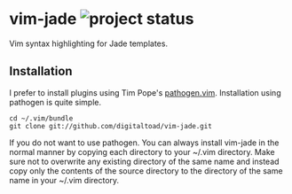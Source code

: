 # vim-jade ![project status](http://stillmaintained.com/digitaltoad/vim-jade.png) #

Vim syntax highlighting for Jade templates.

Installation
------------

I prefer to install plugins using Tim Pope's 
[pathogen.vim](https://github.com/tpope/vim-pathogen).  Installation using
pathogen is quite simple.

    cd ~/.vim/bundle
    git clone git://github.com/digitaltoad/vim-jade.git

If you do not want to use pathogen.  You can always install vim-jade in the 
normal manner by copying each directory to your ~/.vim directory.  Make sure 
not to overwrite any existing directory of the same name and instead copy only 
the contents of the source directory to the directory of the same name in your 
~/.vim directory.
